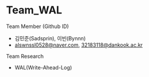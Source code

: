 # Team_WAL

Team Member (Github ID)
- 김민준(Sadsprin), 이빈(Bynnn)
- alswnssl0528@naver.com, 32183118@dankook.ac.kr

Team Research
- WAL(Write-Ahead-Log)
